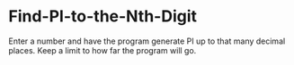 # Find-PI-to-the-Nth-Digit
Enter a number and have the program generate PI up to that many decimal places. Keep a limit to how far the program will go.

